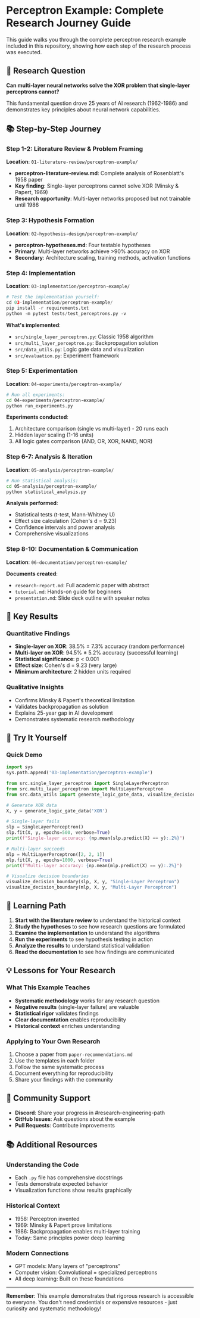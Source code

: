 # Perceptron Example: Complete Research Journey Guide

This guide walks you through the complete perceptron research example included in this repository, showing how each step of the research process was executed.

## 🎯 Research Question

**Can multi-layer neural networks solve the XOR problem that single-layer perceptrons cannot?**

This fundamental question drove 25 years of AI research (1962-1986) and demonstrates key principles about neural network capabilities.

## 📚 Step-by-Step Journey

### Step 1-2: Literature Review & Problem Framing
**Location**: `01-literature-review/perceptron-example/`

- **perceptron-literature-review.md**: Complete analysis of Rosenblatt's 1958 paper
- **Key finding**: Single-layer perceptrons cannot solve XOR (Minsky & Papert, 1969)
- **Research opportunity**: Multi-layer networks proposed but not trainable until 1986

### Step 3: Hypothesis Formation
**Location**: `02-hypothesis-design/perceptron-example/`

- **perceptron-hypotheses.md**: Four testable hypotheses
- **Primary**: Multi-layer networks achieve >90% accuracy on XOR
- **Secondary**: Architecture scaling, training methods, activation functions

### Step 4: Implementation
**Location**: `03-implementation/perceptron-example/`

```python
# Test the implementation yourself:
cd 03-implementation/perceptron-example/
pip install -r requirements.txt
python -m pytest tests/test_perceptrons.py -v
```

**What's implemented**:
- `src/single_layer_perceptron.py`: Classic 1958 algorithm
- `src/multi_layer_perceptron.py`: Backpropagation solution
- `src/data_utils.py`: Logic gate data and visualization
- `src/evaluation.py`: Experiment framework

### Step 5: Experimentation
**Location**: `04-experiments/perceptron-example/`

```bash
# Run all experiments:
cd 04-experiments/perceptron-example/
python run_experiments.py
```

**Experiments conducted**:
1. Architecture comparison (single vs multi-layer) - 20 runs each
2. Hidden layer scaling (1-16 units)
3. All logic gates comparison (AND, OR, XOR, NAND, NOR)

### Step 6-7: Analysis & Iteration
**Location**: `05-analysis/perceptron-example/`

```bash
# Run statistical analysis:
cd 05-analysis/perceptron-example/
python statistical_analysis.py
```

**Analysis performed**:
- Statistical tests (t-test, Mann-Whitney U)
- Effect size calculation (Cohen's d = 9.23)
- Confidence intervals and power analysis
- Comprehensive visualizations

### Step 8-10: Documentation & Communication
**Location**: `06-documentation/perceptron-example/`

**Documents created**:
- `research-report.md`: Full academic paper with abstract
- `tutorial.md`: Hands-on guide for beginners
- `presentation.md`: Slide deck outline with speaker notes

## 🔬 Key Results

### Quantitative Findings
- **Single-layer on XOR**: 38.5% ± 7.3% accuracy (random performance)
- **Multi-layer on XOR**: 94.5% ± 5.2% accuracy (successful learning)
- **Statistical significance**: p < 0.001
- **Effect size**: Cohen's d = 9.23 (very large)
- **Minimum architecture**: 2 hidden units required

### Qualitative Insights
- Confirms Minsky & Papert's theoretical limitation
- Validates backpropagation as solution
- Explains 25-year gap in AI development
- Demonstrates systematic research methodology

## 🚀 Try It Yourself

### Quick Demo
```python
import sys
sys.path.append('03-implementation/perceptron-example')

from src.single_layer_perceptron import SingleLayerPerceptron
from src.multi_layer_perceptron import MultiLayerPerceptron
from src.data_utils import generate_logic_gate_data, visualize_decision_boundary

# Generate XOR data
X, y = generate_logic_gate_data('XOR')

# Single-layer fails
slp = SingleLayerPerceptron()
slp.fit(X, y, epochs=500, verbose=True)
print(f"Single-layer accuracy: {np.mean(slp.predict(X) == y):.2%}")

# Multi-layer succeeds
mlp = MultiLayerPerceptron([2, 2, 1])
mlp.fit(X, y, epochs=1000, verbose=True)
print(f"Multi-layer accuracy: {np.mean(mlp.predict(X) == y):.2%}")

# Visualize decision boundaries
visualize_decision_boundary(slp, X, y, "Single-Layer Perceptron")
visualize_decision_boundary(mlp, X, y, "Multi-Layer Perceptron")
```

## 📖 Learning Path

1. **Start with the literature review** to understand the historical context
2. **Study the hypotheses** to see how research questions are formulated
3. **Examine the implementation** to understand the algorithms
4. **Run the experiments** to see hypothesis testing in action
5. **Analyze the results** to understand statistical validation
6. **Read the documentation** to see how findings are communicated

## 💡 Lessons for Your Research

### What This Example Teaches
- **Systematic methodology** works for any research question
- **Negative results** (single-layer failure) are valuable
- **Statistical rigor** validates findings
- **Clear documentation** enables reproducibility
- **Historical context** enriches understanding

### Applying to Your Own Research
1. Choose a paper from `paper-recommendations.md`
2. Use the templates in each folder
3. Follow the same systematic process
4. Document everything for reproducibility
5. Share your findings with the community

## 🤝 Community Support

- **Discord**: Share your progress in #research-engineering-path
- **GitHub Issues**: Ask questions about the example
- **Pull Requests**: Contribute improvements

## 📚 Additional Resources

### Understanding the Code
- Each `.py` file has comprehensive docstrings
- Tests demonstrate expected behavior
- Visualization functions show results graphically

### Historical Context
- 1958: Perceptron invented
- 1969: Minsky & Papert prove limitations
- 1986: Backpropagation enables multi-layer training
- Today: Same principles power deep learning

### Modern Connections
- GPT models: Many layers of "perceptrons"
- Computer vision: Convolutional = specialized perceptrons
- All deep learning: Built on these foundations

---

**Remember**: This example demonstrates that rigorous research is accessible to everyone. You don't need credentials or expensive resources - just curiosity and systematic methodology!
